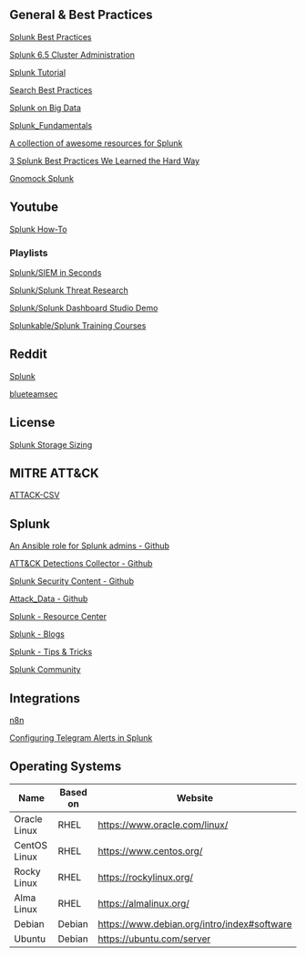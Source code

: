 ## General & Best Practices

[Splunk Best Practices](https://www.aplura.com/splunk-best-practices/)

[Splunk 6.5 Cluster Administration](https://github.com/juanlittledevil/splunk-cluster-training)

[Splunk Tutorial](https://www.tutorialspoint.com/splunk/splunk_tutorial.pdf)

[Search Best Practices](https://www.splunk.com/en_us/blog/customers/splunk-clara-fication-search-best-practices.html)

[Splunk on Big Data](https://splunkonbigdata.com/)

[Splunk_Fundamentals](https://github.com/paulinoprojects/Splunk_Fundamentals)

[A collection of awesome resources for Splunk](https://github.com/sduff/awesome-splunk)

[3 Splunk Best Practices We Learned the Hard Way](https://www.sp6.io/blog/3-splunk-best-practice-lessons-we-learned-the-hard-way/)

[Gnomock Splunk](https://github.com/orlangure/gnomock/tree/master/preset/splunk)

## Youtube

[Splunk How-To](https://www.youtube.com/@SplunkHowTo)

### Playlists

[Splunk/SIEM in Seconds](https://www.youtube.com/playlist?list=PLxkFdMSHYh3THHKq1pFp_FkQsNqjqTIAW)

[Splunk/Splunk Threat Research](https://www.youtube.com/playlist?list=PLxkFdMSHYh3T2VJ3mh4eUCdGLUwsEGnxc)

[Splunk/Splunk Dashboard Studio Demo](https://www.youtube.com/playlist?list=PLxkFdMSHYh3QfhADQP941q7bYwq5ksfJr)

[Splunkable/Splunk Training Courses](https://www.youtube.com/playlist?list=PL4_WMjvnNwYp1c8Aq6GhLxZgVFJPcaW_q)

## Reddit

[Splunk](https://www.reddit.com/r/Splunk/)

[blueteamsec](https://www.reddit.com/r/blueteamsec/)

## License

[Splunk Storage Sizing](https://splunk-sizing.appspot.com/)

## MITRE ATT&CK

[ATTACK-CSV](https://github.com/kfriede/ATTACK-CSV)

## Splunk

[An Ansible role for Splunk admins - Github](https://github.com/splunk/ansible-role-for-splunk)

[ATT&CK Detections Collector - Github](https://github.com/splunk/attack-detections-collector)

[Splunk Security Content - Github](https://github.com/splunk/security_content)

[Attack_Data - Github](https://github.com/splunk/attack_data/)

[Splunk - Resource Center](https://www.splunk.com/en_us/resources.html)

[Splunk - Blogs](https://www.splunk.com/en_us/blog)

[Splunk - Tips & Tricks](https://www.splunk.com/en_us/blog/tips-and-tricks.html)

[Splunk Community](https://community.splunk.com/t5/Community/ct-p/en-us)

## Integrations

[n8n](https://n8n.io/)

[Configuring Telegram Alerts in Splunk](https://airman604.medium.com/configuring-telegram-alerts-in-splunk-c29a54ed19f4)

## Operating Systems
|     Name     | Based on |                   Website                   |
|--------------|----------|---------------------------------------------|
| Oracle Linux | RHEL     | https://www.oracle.com/linux/               |
| CentOS Linux | RHEL     | https://www.centos.org/                     |
| Rocky Linux  | RHEL     | https://rockylinux.org/                     |
| Alma Linux   | RHEL     | https://almalinux.org/                      |
| Debian       | Debian   | https://www.debian.org/intro/index#software |
| Ubuntu       | Debian   | https://ubuntu.com/server                   |

